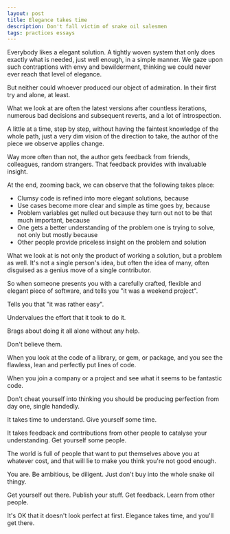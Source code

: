 ```yaml
---
layout: post
title: Elegance takes time
description: Don't fall victim of snake oil salesmen
tags: practices essays
---
```


Everybody likes a elegant solution. A tightly woven system that only does exactly what is needed, just well enough, in a simple manner. We gaze upon such contraptions with envy and bewilderment, thinking we could never ever reach that level of elegance.

But neither could whoever produced our object of admiration. In their first try and alone, at least.

What we look at are often the latest versions after countless iterations, numerous bad decisions and subsequent reverts, and a lot of introspection.

A little at a time, step by step, without having the faintest knowledge of the whole path, just a very dim vision of the direction to take, the author of the piece we observe applies change.

Way more often than not, the author gets feedback from friends, colleagues, random strangers. That feedback provides with invaluable insight.

At the end, zooming back, we can observe that the following takes place:

- Clumsy code is refined into more elegant solutions, because
- Use cases become more clear and simple as time goes by, because
- Problem variables get nulled out because they turn out not to be that much important, because
- One gets a better understanding of the problem one is trying to solve, not only but mostly because
- Other people provide priceless insight on the problem and solution

What we look at is not only the product of working a solution, but a problem as well. It's not a single person's idea, but often the idea of many, often disguised as a genius move of a single contributor.

So when someone presents you with a carefully crafted, flexible and elegant piece of software, and tells you "it was a weekend project".

Tells you that "it was rather easy".

Undervalues the effort that it took to do it.

Brags about doing it all alone without any help.

Don't believe them.

When you look at the code of a library, or gem, or package, and you see the flawless, lean and perfectly put lines of code.

When you join a company or a project and see what it seems to be fantastic code.

Don't cheat yourself into thinking you should be producing perfection from day one, single handedly.

It takes time to understand. Give yourself some time.

It takes feedback and contributions from other people to catalyse your understanding. Get yourself some people.

The world is full of people that want to put themselves above you at whatever cost, and that will lie to make you think you're not good enough.

You are. Be ambitious, be diligent. Just don't buy into the whole snake oil thingy.

Get yourself out there. Publish your stuff. Get feedback. Learn from other people.

It's OK that it doesn't look perfect at first. Elegance takes time, and you'll get there.
